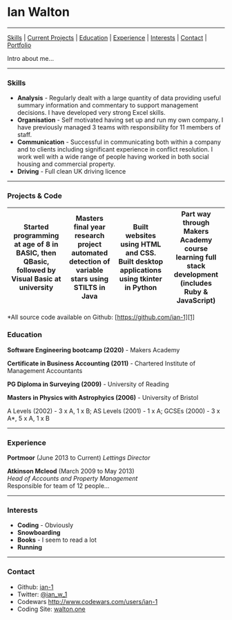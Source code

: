 # Ian Walton

***
[Skills](#skills) | [Current Projects](#projects) | [Education](#education) | [Experience](#experience) | [Interests](#interests) | [Contact](#contact) |
[Portfolio](https://www.walton.one)

Intro about me...

***

### <a name="skills">Skills</a>

- **Analysis** - Regularly dealt with a large quantity of data providing useful summary information and commentary to support management decisions. I have developed very strong Excel skills.
- **Organisation** - Self motivated having set up and run my own company. I have previously managed 3 teams with responsibility for 11 members of staff.
- **Communication** - Successful in communicating both within a company and to clients including significant experience in conflict resolution. I work well with a wide range of people having worked in both social housing and commercial property.
- **Driving** - Full clean UK driving licence

***

### <a name="projects">Projects & Code</a>

Started programming at age of 8 in BASIC, then QBasic, followed by Visual Basic at university | Masters final year research project automated detection of variable stars using STILTS in Java | Built websites using HTML and CSS. Built desktop applications using tkinter in Python | Part way through Makers Academy course learning full stack development (includes Ruby & JavaScript)|
--- | --- | --- | ---

*All source code available on Github: [https://github.com/ian-1][1]

### <a name="skills">Education</a>

****Software Engineering bootcamp (2020)**** - Makers Academy

****Certificate in Business Accounting (2011)**** - Chartered Institute of Management Accountants

****PG Diploma in Surveying (2009)**** - University of Reading

****Masters in Physics with Astrophyics (2006)**** - University of Bristol

A Levels (2002) - 3 x A, 1 x B; AS Levels (2001) - 1 x A; GCSEs (2000) - 3 x A*, 5 x A, 1 x B

***

### <a name="experience">Experience</a>

**Portmoor** (June 2013 to Current)
*Lettings Director*

**Atkinson Mcleod** (March 2009 to May 2013)   
*Head of Accounts and Property Management*  
Responsible for team of 12 people...

***

### <a name="interests">Interests</a>

- **Coding** - Obviously
- **Snowboarding**
- **Books** - I seem to read a lot
- **Running**

***

### <a name="contact">Contact</a>
- Github: [ian-1][1]
- Twitter: [@ian_w_1](https://twitter.com/ian_w_1)
- Codewars http://www.codewars.com/users/ian-1
- Coding Site: [walton.one](http://www.walton.one)

[1]: https://github.com/ian-1
[2]: https://www.walton.one
